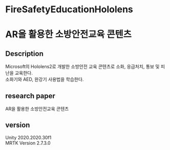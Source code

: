 # FireSafetyEducationHololens
# AR을 활용한 소방안전교육 콘텐츠

## Description  
Microsoft의 Hololens2로 개발한 소방안전 교육 콘텐츠로 소화, 응급처치, 통보 및 피난을 교육한다.  
소화기와 AED, 완강기 사용법을 학습한다.  

## research paper
AR을 활용한 소방안전교육 콘텐츠 


## version
Unity 2020.2020.30f1  
MRTK Version 2.7.3.0  


